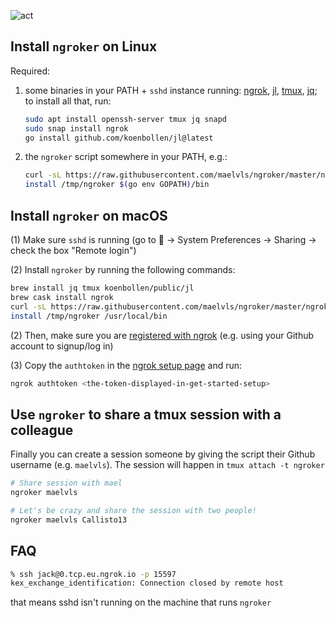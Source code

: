 ![act](https://user-images.githubusercontent.com/2195781/85836295-b05bb900-b796-11ea-9565-9099a3d4b018.gif)

## Install `ngroker` on Linux

Required:
1. some binaries in your PATH + `sshd` instance running:
   [ngrok](https://ngrok.com/download), [jl](https://github.com/koenbollen/jl),
   [tmux](https://github.com/tmux/tmux/wiki/Installing),
   [jq](https://stedolan.github.io/jq/download/);
   to install all that, run:

   ```sh
   sudo apt install openssh-server tmux jq snapd
   sudo snap install ngrok
   go install github.com/koenbollen/jl@latest
   ```
  
2. the `ngroker` script somewhere in your PATH, e.g.:

   ```sh
   curl -sL https://raw.githubusercontent.com/maelvls/ngroker/master/ngroker > /tmp/ngroker
   install /tmp/ngroker $(go env GOPATH)/bin
   ```

## Install `ngroker` on macOS

(1) Make sure `sshd` is running (go to  → System Preferences → Sharing → check the box "Remote login")

(2) Install `ngroker` by running the following commands:

```sh
brew install jq tmux koenbollen/public/jl
brew cask install ngrok
curl -sL https://raw.githubusercontent.com/maelvls/ngroker/master/ngroker > /tmp/ngroker
install /tmp/ngroker /usr/local/bin
```

(2) Then, make sure you are [registered with ngrok](https://dashboard.ngrok.com/get-started/setup) (e.g. using your Github account to signup/log in)

(3) Copy the `authtoken` in the [ngrok setup page](https://dashboard.ngrok.com/get-started/setup) and run:

```sh
ngrok authtoken <the-token-displayed-in-get-started-setup>
```

## Use `ngroker` to share a tmux session with a colleague

Finally you can create a session someone by giving the script their Github
username (e.g. `maelvls`). The session will happen in `tmux attach -t
ngroker`

```sh
# Share session with mael
ngroker maelvls

# Let's be crazy and share the session with two people!
ngroker maelvls Callisto13
```


## FAQ

```sh
% ssh jack@0.tcp.eu.ngrok.io -p 15597
kex_exchange_identification: Connection closed by remote host
```
that means sshd isn't running on the machine that runs `ngroker`
